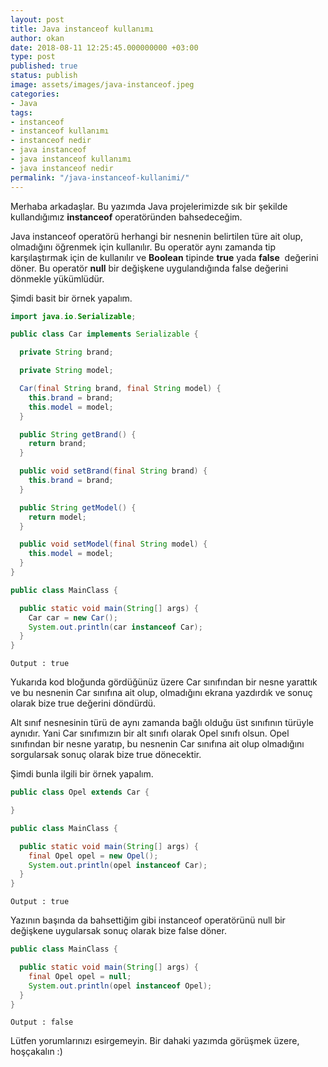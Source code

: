 ```yaml
---
layout: post
title: Java instanceof kullanımı
author: okan
date: 2018-08-11 12:25:45.000000000 +03:00
type: post
published: true
status: publish
image: assets/images/java-instanceof.jpeg
categories:
- Java
tags:
- instanceof
- instanceof kullanımı
- instanceof nedir
- java instanceof
- java instanceof kullanımı
- java instanceof nedir
permalink: "/java-instanceof-kullanimi/"
---
```

Merhaba arkadaşlar. Bu yazımda Java projelerimizde sık bir şekilde kullandığımız **instanceof** operatöründen bahsedeceğim.

Java instanceof operatörü herhangi bir nesnenin belirtilen türe ait olup, olmadığını öğrenmek için kullanılır. Bu operatör aynı zamanda tip karşılaştırmak için de kullanılır ve **Boolean** tipinde **true** yada **false** &nbsp;değerini döner. Bu operatör **null** bir değişkene uygulandığında false değerini dönmekle yükümlüdür.

Şimdi basit bir örnek yapalım.

```java
import java.io.Serializable;

public class Car implements Serializable {

  private String brand;

  private String model;

  Car(final String brand, final String model) {
    this.brand = brand;
    this.model = model;
  }

  public String getBrand() {
    return brand;
  }

  public void setBrand(final String brand) {
    this.brand = brand;
  }

  public String getModel() {
    return model;
  }

  public void setModel(final String model) {
    this.model = model;
  }
}

public class MainClass {

  public static void main(String[] args) {
    Car car = new Car();
    System.out.println(car instanceof Car);
  }
}
```
```
Output : true
```

Yukarıda kod bloğunda gördüğünüz üzere Car sınıfından bir nesne yarattık ve bu nesnenin Car sınıfına ait olup, olmadığını ekrana yazdırdık ve sonuç olarak bize true değerini döndürdü.

Alt sınıf nesnesinin türü de aynı zamanda bağlı olduğu üst sınıfının türüyle aynıdır. Yani Car sınıfımızın bir alt sınıfı olarak Opel sınıfı olsun. Opel sınıfından bir nesne yaratıp, bu nesnenin Car sınıfına ait olup olmadığını sorgularsak sonuç olarak bize true dönecektir.

Şimdi bunla ilgili bir örnek yapalım.

```java
public class Opel extends Car {

}

public class MainClass {

  public static void main(String[] args) {
    final Opel opel = new Opel();
    System.out.println(opel instanceof Car);
  }
}
```
```
Output : true
```

Yazının başında da bahsettiğim gibi instanceof operatörünü null bir değişkene uygularsak sonuç olarak bize false döner.

```java
public class MainClass {

  public static void main(String[] args) {
    final Opel opel = null;
    System.out.println(opel instanceof Opel);
  }
}
```
```
Output : false
```

Lütfen yorumlarınızı esirgemeyin. Bir dahaki yazımda görüşmek üzere, hoşçakalın :)


